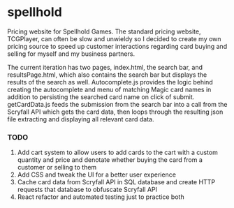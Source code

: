 # spellhold
Pricing website for Spellhold Games.  The standard pricing website, TCGPlayer, can often be slow and unwieldy so I decided to create my own pricing source to speed up customer interactions regarding card buying and selling for myself and my business partners.

The current iteration has two pages, index.html, the search bar, and resultsPage.html, which also contains the search bar but displays the results of the search as well.  Autocomplete.js provides the logic behind creating the autocomplete and menu of matching Magic card names in addition to persisting the searched card name on click of submit.  getCardData.js feeds the submission from the search bar into a call from the Scryfall API which gets the card data, then loops through the resulting json file extracting and displaying all relevant card data.

### TODO
1. Add cart system to allow users to add cards to the cart with a custom quantity and price and denotate whether buying the card from a customer or selling to them
2. Add CSS and tweak the UI for a better user experience
3. Cache card data from Scryfall API in SQL database and create HTTP requests that database to obfuscate Scryfall API
4. React refactor and automated testing just to practice both
